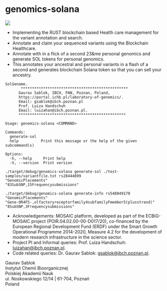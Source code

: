 # genomics-solana

![](https://github.com/genomicssport/eVaiutilities/blob/main/logo.png)

- Implementing the RUST blockchain based Health care management for the variant annotation and search.
- Annotate and claim your sequenced variants using the Blockchain Healthcare.
- Annotate with in a flick of a second 23&me personal genomics and generate SOL tokens for personal genomics.
- This annotates your ancestral and personal variants in a flash of a second and generates blockchain Solana token so that you can sell your ancestry.

```
SolGenome.
       ************************************************
      Gaurav Sablok, IBCH, PAN, Poznan, Poland,
      https://portal.ichb.pl/laboratory-of-genomics/.
      Email: gsablok@ibch.poznan.pl
      Prof. Luiza Handschuh
      Email: luizahan@ibch.poznan.pl.
      ************************************************

Usage: genomics-solana <COMMAND>

Commands:
  generate-sol
  help          Print this message or the help of the given subcommand(s)

Options:
  -h, --help     Print help
  -V, --version  Print version
```

```
./target/debug/genomics-solana generate-sol ./test-samples/variantfile.txt rs28444699
"GenomicPlacements"
"83SubSNP,15Frequencysubmissions"

./target/debug/genomics-solana generate-info rs548049170
"GenomicPlacements"
"Gene-OR4F5-,olfactoryreceptorfamily4subfamilyFmember5(plusstrand)"
"8SubSNP,3Frequencysubmissions"
```

- Acknowledgements: MOSAIC platform, developed as part of the ECBiG-MOSAIC project (POIR.04.02.00-00-D017/20), co-financed by the European Regional Development Fund (ERDF) under the Smart Growth Operational Programme 2014-2020, Measure 4.2 for the development of modern research infrastructure in the science sector.
- Project PI and Informal queries: Prof. Luiza Handschuh: luizahan@ibch.poznan.pl.
- Code related queries: Dr. Gaurav Sablok: gsablok@ibch.poznan.pl.

 Gaurav Sablok \
 Instytut Chemii Bioorganicznej \
 Polskiej Akademii Nauk \
 ul. Noskowskiego 12/14 | 61-704, Poznań \
 Poland
